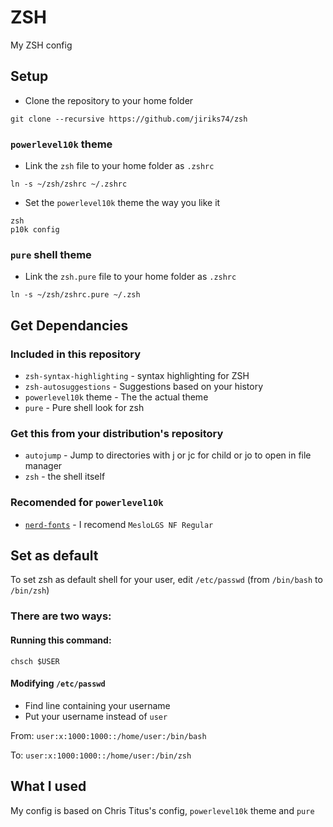 # ZSH
My ZSH config

## Setup
  - Clone the repository to your home folder
```
git clone --recursive https://github.com/jiriks74/zsh
```
### `powerlevel10k` theme
  - Link the `zsh` file to your home folder as `.zshrc`
```
ln -s ~/zsh/zshrc ~/.zshrc
```
  - Set the `powerlevel10k` theme the way you like it
```
zsh
p10k config
```
### `pure` shell theme
  - Link the `zsh.pure` file to your home folder as `.zshrc`
```
ln -s ~/zsh/zshrc.pure ~/.zsh
```  

## Get Dependancies
### Included in this repository
  - `zsh-syntax-highlighting` - syntax highlighting for ZSH
  - `zsh-autosuggestions` - Suggestions based on your history
  - `powerlevel10k` theme - The the actual theme
  - `pure` - Pure shell look for zsh
### Get this from your distribution's repository
  - `autojump` - Jump to directories with j or jc for child or jo to open in file manager
  - `zsh` - the shell itself
### Recomended for `powerlevel10k`
  - [`nerd-fonts`](https://github.com/ryanoasis/nerd-fonts "nerd-fonts github page") - I recomend `MesloLGS NF Regular`

## Set as default
To set zsh as default shell for your user, edit `/etc/passwd` (from `/bin/bash` to `/bin/zsh`)
### There are two ways:
#### Running this command:
```chsch $USER```
#### Modifying `/etc/passwd`
  * Find line containing your username
  * Put your username instead of `user`

From: `user:x:1000:1000::/home/user:/bin/bash`

To:   `user:x:1000:1000::/home/user:/bin/zsh`

## What I used
My config is based on Chris Titus's config, `powerlevel10k` theme and `pure`
